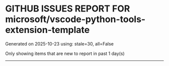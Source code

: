 
# GITHUB ISSUES REPORT FOR microsoft/vscode-python-tools-extension-template


Generated on 2025-10-23 using: stale=30, all=False


Only showing items that are new to report in past 1 day(s)


---




















